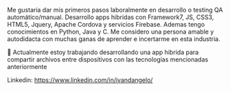 Me gustaria dar mis primeros pasos laboralmente en desarrollo o testing QA automático/manual. Desarrollo apps hibridas con Framework7, JS, CSS3, HTML5, Jquery, Apache Cordova y servicios Firebase. Ademas tengo conocimientos en Python, Java y C. Me considero una persona amable y autodidacta con muchas ganas de aprender e incertarme en esta industria.

🔭 Actualmente estoy trabajando desarrollando una app hibrida para compartir archivos entre dispositivos con las tecnologias mencionadas anteriormente

Linkedin: https://www.linkedin.com/in/ivandangelo/

<!--
**ivandangelo/ivandangelo** is a ✨ _special_ ✨ repository because its `README.md` (this file) appears on your GitHub profile.

Here are some ideas to get you started:

- 🔭 I’m currently working on ...
- 🌱 I’m currently learning ...
- 👯 I’m looking to collaborate on ...
- 🤔 I’m looking for help with ...
- 💬 Ask me about ...
- 📫 How to reach me: ...
- 😄 Pronouns: ...
- ⚡ Fun fact: ...
-->
